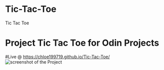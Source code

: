 # Tic-Tac-Toe
Tic Tac Toe

# Project Tic Tac Toe for Odin Projects

#Live @ https://chloe199719.github.io/Tic-Tac-Toe/
 <img src="https://imgur.com/a/gqcZqOo" alt="screenshot of the Project">
